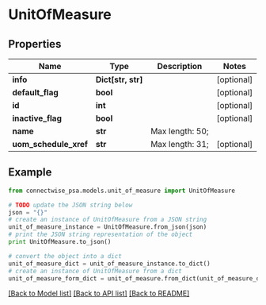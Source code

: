 # UnitOfMeasure


## Properties
Name | Type | Description | Notes
------------ | ------------- | ------------- | -------------
**info** | **Dict[str, str]** |  | [optional] 
**default_flag** | **bool** |  | [optional] 
**id** | **int** |  | [optional] 
**inactive_flag** | **bool** |  | [optional] 
**name** | **str** |  Max length: 50; | 
**uom_schedule_xref** | **str** |  Max length: 31; | [optional] 

## Example

```python
from connectwise_psa.models.unit_of_measure import UnitOfMeasure

# TODO update the JSON string below
json = "{}"
# create an instance of UnitOfMeasure from a JSON string
unit_of_measure_instance = UnitOfMeasure.from_json(json)
# print the JSON string representation of the object
print UnitOfMeasure.to_json()

# convert the object into a dict
unit_of_measure_dict = unit_of_measure_instance.to_dict()
# create an instance of UnitOfMeasure from a dict
unit_of_measure_form_dict = unit_of_measure.from_dict(unit_of_measure_dict)
```
[[Back to Model list]](../README.md#documentation-for-models) [[Back to API list]](../README.md#documentation-for-api-endpoints) [[Back to README]](../README.md)


